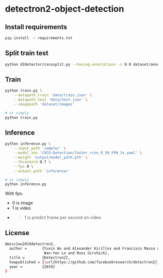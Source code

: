 # detectron2-object-detection

## Install requirements
```bash
pip install -r requirements.txt
```

## Split train test
```bash
python d2detector/cocosplit.py --having-annotations -s 0.9 dataset/annotations.json dataset/train.json dataset/test.json
```

## Train
```bash
python train.py \
    --datapath_train 'data/train.json' \
    --datapath_test 'data/test.json' \
    --imagepath 'dataset/images'

# or simply
python train.py
```

## Inference
```bash
python inference.py \
    --input_path 'sample/' \
    --model_zoo 'COCO-Detection/faster_rcnn_R_50_FPN_3x.yaml' \
    --weight 'output/model_path.pth' \
    --threshold 0.7 \
    --fps 0 \
    --output_path 'inference/' 

# or simply
python inference.py
```

With fps:
- 0 is image
- 1 is video
- >1 is predict frame per second on video

## License
```bash
@misc{wu2019detectron2,
  author =       {Yuxin Wu and Alexander Kirillov and Francisco Massa and
                  Wan-Yen Lo and Ross Girshick},
  title =        {Detectron2},
  howpublished = {\url{https://github.com/facebookresearch/detectron2}},
  year =         {2019}
}
```